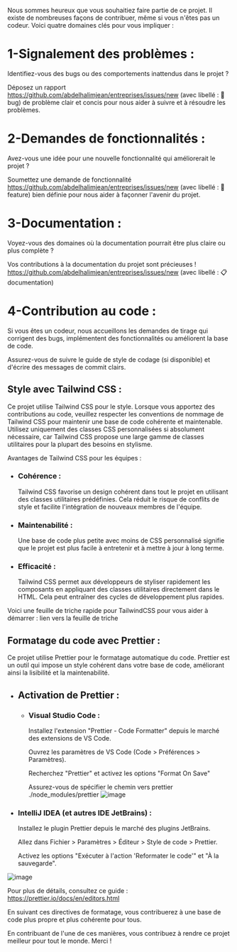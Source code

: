 Nous sommes heureux que vous souhaitiez faire partie de ce projet. Il existe de nombreuses façons de contribuer, même si vous n'êtes pas un codeur. Voici quatre domaines clés pour vous impliquer :

# 1-Signalement des problèmes :

Identifiez-vous des bugs ou des comportements inattendus dans le projet ?

Déposez un rapport https://github.com/abdelhalimjean/entreprises/issues/new (avec libellé  : 🐛 bug) de problème clair et concis pour nous aider à suivre et à résoudre les problèmes.

# 2-Demandes de fonctionnalités :

Avez-vous une idée pour une nouvelle fonctionnalité qui améliorerait le projet ?

Soumettez une demande de fonctionnalité https://github.com/abdelhalimjean/entreprises/issues/new (avec libellé  : 🌟feature)  bien définie pour nous aider à façonner l'avenir du projet.

# 3-Documentation :

Voyez-vous des domaines où la documentation pourrait être plus claire ou plus complète ?

Vos contributions à la documentation du projet sont précieuses !
https://github.com/abdelhalimjean/entreprises/issues/new (avec libellé : 📋 documentation)

# 4-Contribution au code :

Si vous êtes un codeur, nous accueillons les demandes de tirage qui corrigent des bugs, implémentent des fonctionnalités ou améliorent la base de code.

Assurez-vous de suivre le guide de style de codage (si disponible) et d'écrire des messages de commit clairs.

## Style avec Tailwind CSS :

Ce projet utilise Tailwind CSS pour le style. Lorsque vous apportez des contributions au code, veuillez respecter les conventions de nommage de Tailwind CSS pour maintenir une base de code cohérente et maintenable. Utilisez uniquement des classes CSS personnalisées si absolument nécessaire, car Tailwind CSS propose une large gamme de classes utilitaires pour la plupart des besoins en stylisme.

Avantages de Tailwind CSS pour les équipes :

- ### Cohérence :

  Tailwind CSS favorise un design cohérent dans tout le projet en utilisant des classes utilitaires prédéfinies. Cela réduit le risque de conflits de style et facilite l'intégration de nouveaux membres de l'équipe.

- ### Maintenabilité :

  Une base de code plus petite avec moins de CSS personnalisé signifie que le projet est plus facile à entretenir et à mettre à jour à long terme.

- ### Efficacité :
  Tailwind CSS permet aux développeurs de styliser rapidement les composants en appliquant des classes utilitaires directement dans le HTML. Cela peut entraîner des cycles de développement plus rapides.

Voici une feuille de triche rapide pour TailwindCSS pour vous aider à démarrer : lien vers la feuille de triche

## Formatage du code avec Prettier :

Ce projet utilise Prettier pour le formatage automatique du code. Prettier est un outil qui impose un style cohérent dans votre base de code, améliorant ainsi la lisibilité et la maintenabilité.

- ## Activation de Prettier :

  - ### Visual Studio Code :

    Installez l'extension "Prettier - Code Formatter" depuis le marché des extensions de VS Code.

    Ouvrez les paramètres de VS Code (Code > Préférences > Paramètres).

    Recherchez "Prettier" et activez les options "Format On Save"

    Assurez-vous de spécifier le chemin vers prettier ./node_modules/prettier
    ![image](https://github.com/abdelhalimjean/entreprises/assets/22223193/512ea292-bf04-4943-abd1-befd77814f19)

- ### IntelliJ IDEA (et autres IDE JetBrains) :

  Installez le plugin Prettier depuis le marché des plugins JetBrains.

  Allez dans Fichier > Paramètres > Éditeur > Style de code > Prettier.

  Activez les options "Exécuter à l'action 'Reformater le code'" et "À la sauvegarde".

![image](https://github.com/abdelhalimjean/entreprises/assets/22223193/021052a3-22ba-44d7-82e2-433fdd989d79)

Pour plus de détails, consultez ce guide : https://prettier.io/docs/en/editors.html

En suivant ces directives de formatage, vous contribuerez à une base de code plus propre et plus cohérente pour tous.

En contribuant de l'une de ces manières, vous contribuez à rendre ce projet meilleur pour tout le monde. Merci !
